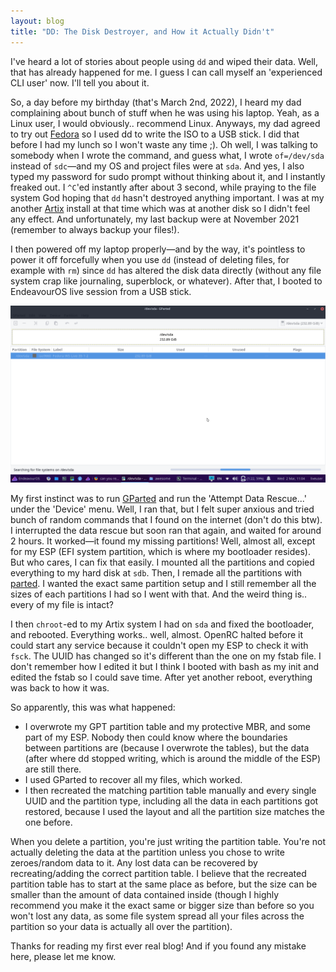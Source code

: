 ```yaml
---
layout: blog
title: "DD: The Disk Destroyer, and How it Actually Didn't"
---
```


I've heard a lot of stories about people using `dd` and wiped their data. Well, that has already happened for me. I guess I can call myself an 'experienced CLI user' now. I'll tell you about it.

So, a day before my birthday (that's March 2nd, 2022), I heard my dad complaining about bunch of stuff when he was using his laptop. Yeah, as a Linux user, I would obviously.. recommend Linux. Anyways, my dad agreed to try out [Fedora](https://getfedora.org) so I used dd to write the ISO to a USB stick. I did that before I had my lunch so I won't waste any time ;). Oh well, I was talking to somebody when I wrote the command, and guess what, I wrote `of=/dev/sda` instead of `sdc`—and my OS and project files were at `sda`. And yes, I also typed my password for sudo prompt without thinking about it, and I instantly freaked out. I `^C`'ed instantly after about 3 second, while praying to the file system God hoping that `dd` hasn't destroyed anything important. I was at my another [Artix](https://artixlinux.org) install at that time which was at another disk so I didn't feel any effect. And unfortunately, my last backup were at November 2021 (remember to always backup your files!).

I then powered off my laptop properly—and by the way, it's pointless to power it off forcefully when you use `dd` (instead of deleting files, for example with `rm`) since `dd` has altered the disk data directly (without any file system crap like journaling, superblock, or whatever). After that, I booted to EndeavourOS live session from a USB stick.

![gparted](/blog/image/gparted-endeavour-sda.png)

My first instinct was to run [GParted](https://gparted.org/) and run the 'Attempt Data Rescue...' under the 'Device' menu. Well, I ran that, but I felt super anxious and tried bunch of random commands that I found on the internet (don't do this btw). I interrupted the data rescue but soon ran that again, and waited for around 2 hours. It worked—it found my missing partitions! Well, almost all, except for my ESP (EFI system partition, which is where my bootloader resides). But who cares, I can fix that easily. I mounted all the partitions and copied everything to my hard disk at `sdb`. Then, I remade all the partitions with [parted](https://www.gnu.org/software/parted/parted.html). I wanted the exact same partition setup and I still remember all the sizes of each partitions I had so I went with that. And the weird thing is.. every of my file is intact?

I then `chroot`-ed to my Artix system I had on `sda` and fixed the bootloader, and rebooted. Everything works.. well, almost. OpenRC halted before it could start any service because it couldn't open my ESP to check it with `fsck`. The UUID has changed so it's different than the one on my fstab file. I don't remember how I edited it but I think I booted with bash as my init and edited the fstab so I could save time. After yet another reboot, everything was back to how it was.

So apparently, this was what happened:
- I overwrote my GPT partition table and my protective MBR, and some part of my ESP. Nobody then could know where the boundaries between partitions are (because I overwrote the tables), but the data (after where dd stopped writing, which is around the middle of the ESP) are still there.
- I used GParted to recover all my files, which worked.
- I then recreated the matching partition table manually and every single UUID and the partition type, including all the data in each partitions got restored, because I used the layout and all the partition size matches the one before.

When you delete a partition, you're just writing the partition table. You're not actually deleting the data at the partition unless you chose to write zeroes/random data to it. Any lost data can be recovered by recreating/adding the correct partition table. I believe that the recreated partition table has to start at the same place as before, but the size can be smaller than the amount of data contained inside (though I highly recommend you make it the exact same or bigger size than before so you won't lost any data, as some file system spread all your files across the partition so your data is actually all over the partition).

Thanks for reading my first ever real blog! And if you found any mistake here, please let me know.
